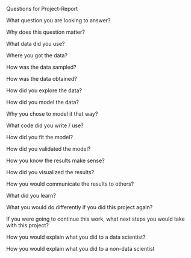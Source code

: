 Questions for Project-Report

What question you are looking to answer?

Why does this question matter?

What data did you use?

Where you got the data?

How was the data sampled?

How was the data obtained?

How did you explore the data?

How did you model the data?

Why you chose to model it that way?

What code did you write / use?

How did you fit the model?

How did you validated the model?

How you know the results make sense?

How did you visualized the results?

How you would communicate the results to others?

What did you learn?

What you would do differently if you did this project again?

If you were going to continue this work, what next steps you would take with this project?

How you would explain what you did to a data scientist?

How you would explain what you did to a non-data scientist